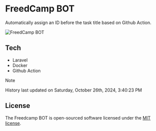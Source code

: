 # FreedCamp BOT

Automatically assign an ID before the task title based on Github Action.

![FreedCamp BOT](https://repository-images.githubusercontent.com/737932867/7d34798b-2680-471c-b089-a78a718d3d6a)

## Tech

- Laravel
- Docker
- Github Action

> [!NOTE]  
> History last updated on Saturday, October 26th, 2024, 3:40:23 PM

## License

The Freedcamp BOT is open-sourced software licensed under the [MIT license](https://opensource.org/licenses/MIT).
